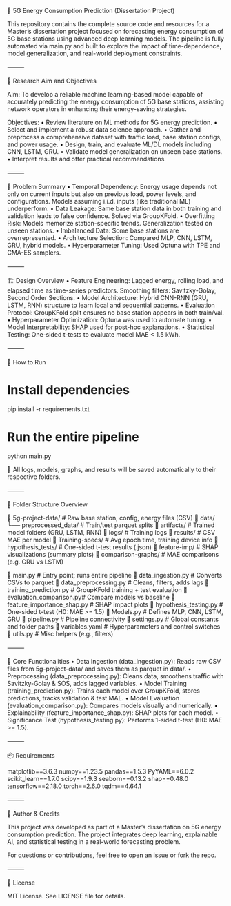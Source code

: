 📡 5G Energy Consumption Prediction (Dissertation Project)

This repository contains the complete source code and resources for a Master’s dissertation project focused on forecasting energy consumption of 5G base stations using advanced deep learning models. The pipeline is fully automated via main.py and built to explore the impact of time-dependence, model generalization, and real-world deployment constraints.

⸻

🎯 Research Aim and Objectives

Aim:
To develop a reliable machine learning-based model capable of accurately predicting the energy consumption of 5G base stations, assisting network operators in enhancing their energy-saving strategies.

Objectives:
	•	Review literature on ML methods for 5G energy prediction.
	•	Select and implement a robust data science approach.
	•	Gather and preprocess a comprehensive dataset with traffic load, base station configs, and power usage.
	•	Design, train, and evaluate ML/DL models including CNN, LSTM, GRU.
	•	Validate model generalization on unseen base stations.
	•	Interpret results and offer practical recommendations.

⸻

🧠 Problem Summary
	•	Temporal Dependency: Energy usage depends not only on current inputs but also on previous load, power levels, and configurations. Models assuming i.i.d. inputs (like traditional ML) underperform.
	•	Data Leakage: Same base station data in both training and validation leads to false confidence. Solved via GroupKFold.
	•	Overfitting Risk: Models memorize station-specific trends. Generalization tested on unseen stations.
	•	Imbalanced Data: Some base stations are overrepresented.
	•	Architecture Selection: Compared MLP, CNN, LSTM, GRU, hybrid models.
	•	Hyperparameter Tuning: Used Optuna with TPE and CMA-ES samplers.

⸻

🏗️ Design Overview
	•	Feature Engineering: Lagged energy, rolling load, and elapsed time as time-series predictors. Smoothing filters: Savitzky-Golay, Second Order Sections.
	•	Model Architecture: Hybrid CNN-RNN (GRU, LSTM, RNN) structure to learn local and sequential patterns.
	•	Evaluation Protocol: GroupKFold split ensures no base station appears in both train/val.
	•	Hyperparameter Optimization: Optuna was used to automate tuning.
	•	Model Interpretability: SHAP used for post-hoc explanations.
	•	Statistical Testing: One-sided t-tests to evaluate model MAE < 1.5 kWh.

⸻

🏃 How to Run

# Install dependencies
pip install -r requirements.txt

# Run the entire pipeline
python main.py

📁 All logs, models, graphs, and results will be saved automatically to their respective folders.

⸻

📂 Folder Structure Overview

📁 5g-project-data/        # Raw base station, config, energy files (CSV)
📁 data/
 └── preprocessed_data/   # Train/test parquet splits
📁 artifacts/              # Trained model folders (GRU, LSTM, RNN)
📁 logs/                   # Training logs
📁 results/                # CSV MAE per model
📁 Training-specs/         # Avg epoch time, training device info
📁 hypothesis_tests/       # One-sided t-test results (.json)
📁 feature-imp/            # SHAP visualizations (summary plots)
📁 comparison-graphs/      # MAE comparisons (e.g. GRU vs LSTM)

📄 main.py                 # Entry point; runs entire pipeline
📄 data_ingestion.py       # Converts CSVs to parquet
📄 data_preprocessing.py   # Cleans, filters, adds lags
📄 training_prediction.py  # GroupKFold training + test evaluation
📄 evaluation_comparison.py# Compare models vs baseline
📄 feature_importance_shap.py # SHAP impact plots
📄 hypothesis_testing.py   # One-sided t-test (H0: MAE >= 1.5)
📄 Models.py               # Defines MLP, CNN, LSTM, GRU
📄 pipeline.py             # Pipeline connectivity
📄 settings.py             # Global constants and folder paths
📄 variables.yaml          # Hyperparameters and control switches
📄 utils.py                # Misc helpers (e.g., filters)


⸻

🔬 Core Functionalities
	•	Data Ingestion (data_ingestion.py): Reads raw CSV files from 5g-project-data/ and saves them as parquet in data/.
	•	Preprocessing (data_preprocessing.py): Cleans data, smoothens traffic with Savitzky-Golay & SOS, adds lagged variables.
	•	Model Training (training_prediction.py): Trains each model over GroupKFold, stores predictions, tracks validation & test MAE.
	•	Model Evaluation (evaluation_comparison.py): Compares models visually and numerically.
	•	Explainability (feature_importance_shap.py): SHAP plots for each model.
	•	Significance Test (hypothesis_testing.py): Performs 1-sided t-test (H0: MAE >= 1.5).

⸻

📦 Requirements

matplotlib==3.6.3
numpy==1.23.5
pandas==1.5.3
PyYAML==6.0.2
scikit_learn==1.7.0
scipy==1.9.3
seaborn==0.13.2
shap==0.48.0
tensorflow==2.18.0
torch==2.6.0
tqdm==4.64.1


⸻

💬 Author & Credits

This project was developed as part of a Master’s dissertation on 5G energy consumption prediction. The project integrates deep learning, explainable AI, and statistical testing in a real-world forecasting problem.

For questions or contributions, feel free to open an issue or fork the repo.

⸻

📘 License

MIT License. See LICENSE file for details.
